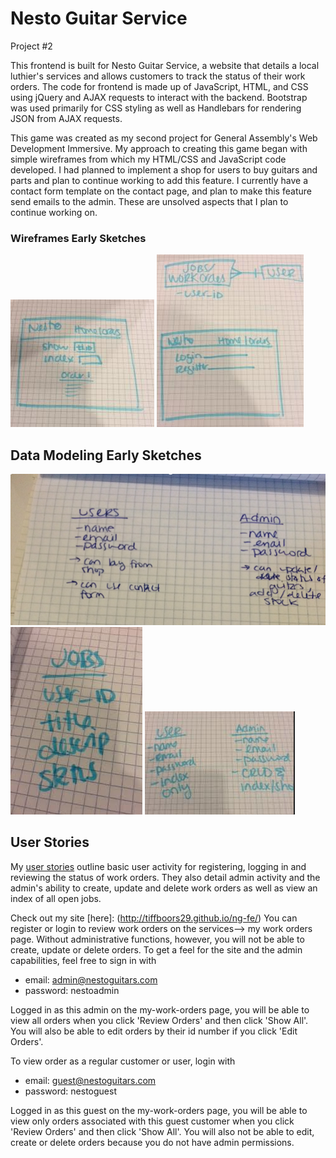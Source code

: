 # Nesto Guitar Service
Project #2

This frontend is built for Nesto Guitar Service, a website that details a local luthier's services and allows customers to track the status of their work orders. The code for frontend is made up of JavaScript, HTML, and CSS using jQuery and AJAX requests to interact with the backend. Bootstrap was used primarily for CSS styling as well as Handlebars for rendering JSON from AJAX requests.



This game was created as my second project for General Assembly's Web Development Immersive. My approach to creating this game began with simple wireframes from which my HTML/CSS and JavaScript code developed. I had planned to implement a shop for users to buy guitars and parts and plan to continue working to add this feature. I currently have a contact form template on the contact page, and plan to make this feature send emails to the admin. These are unsolved aspects that I plan to continue working on.



### Wireframes Early Sketches
![Alt text](/wireframes-user-stories/wireframe1.png)
![Alt text](/wireframes-user-stories/wireframe2.png)

## Data Modeling Early Sketches
![Alt text](/wireframes-user-stories/Data-Model.png)
![Alt text](/wireframes-user-stories/data-model2.png)
![Alt text](/wireframes-user-stories/data-model3.png)

## User Stories
My [user stories](/wireframes-user-stories/user-stories.txt) outline basic user activity for registering, logging in and reviewing the status of work orders. They also detail admin activity and the admin's ability to create, update and delete work orders as well as view an index of all open jobs.


Check out my site [here]: (http://tiffboors29.github.io/ng-fe/)
You can register or login to review work orders on the services--> my work orders page. Without administrative functions, however, you will not be able to create, update or delete orders. To get a feel for the site and the admin capabilities, feel free to sign in with
* email: admin@nestoguitars.com
* password: nestoadmin

Logged in as this admin on the my-work-orders page, you will be able to view all orders when you click 'Review Orders' and then click 'Show All'. You will also be able to edit orders by their id number if you click 'Edit Orders'.

To view order as a regular customer or user, login with
* email: guest@nestoguitars.com
* password: nestoguest

Logged in as this guest on the my-work-orders page, you will be able to view only orders associated with this guest customer when you click 'Review Orders' and then click 'Show All'. You will also not be able to edit, create or delete orders because you do not have admin permissions.
